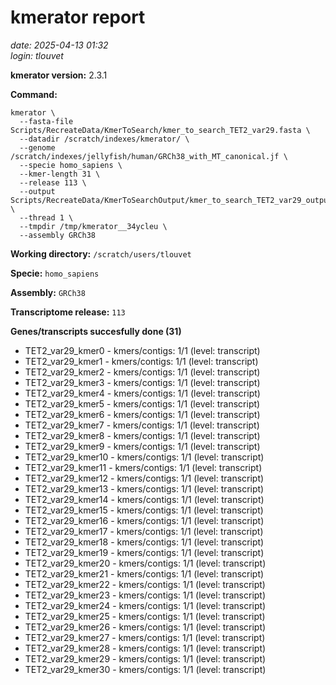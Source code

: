 # kmerator report
*date: 2025-04-13 01:32*  
*login: tlouvet*

**kmerator version:** 2.3.1

**Command:**

```
kmerator \
  --fasta-file Scripts/RecreateData/KmerToSearch/kmer_to_search_TET2_var29.fasta \
  --datadir /scratch/indexes/kmerator/ \
  --genome /scratch/indexes/jellyfish/human/GRCh38_with_MT_canonical.jf \
  --specie homo_sapiens \
  --kmer-length 31 \
  --release 113 \
  --output Scripts/RecreateData/KmerToSearchOutput/kmer_to_search_TET2_var29_output \
  --thread 1 \
  --tmpdir /tmp/kmerator__34ycleu \
  --assembly GRCh38
```

**Working directory:** `/scratch/users/tlouvet`

**Specie:** `homo_sapiens`

**Assembly:** `GRCh38`

**Transcriptome release:** `113`

**Genes/transcripts succesfully done (31)**

- TET2_var29_kmer0 - kmers/contigs: 1/1 (level: transcript)
- TET2_var29_kmer1 - kmers/contigs: 1/1 (level: transcript)
- TET2_var29_kmer2 - kmers/contigs: 1/1 (level: transcript)
- TET2_var29_kmer3 - kmers/contigs: 1/1 (level: transcript)
- TET2_var29_kmer4 - kmers/contigs: 1/1 (level: transcript)
- TET2_var29_kmer5 - kmers/contigs: 1/1 (level: transcript)
- TET2_var29_kmer6 - kmers/contigs: 1/1 (level: transcript)
- TET2_var29_kmer7 - kmers/contigs: 1/1 (level: transcript)
- TET2_var29_kmer8 - kmers/contigs: 1/1 (level: transcript)
- TET2_var29_kmer9 - kmers/contigs: 1/1 (level: transcript)
- TET2_var29_kmer10 - kmers/contigs: 1/1 (level: transcript)
- TET2_var29_kmer11 - kmers/contigs: 1/1 (level: transcript)
- TET2_var29_kmer12 - kmers/contigs: 1/1 (level: transcript)
- TET2_var29_kmer13 - kmers/contigs: 1/1 (level: transcript)
- TET2_var29_kmer14 - kmers/contigs: 1/1 (level: transcript)
- TET2_var29_kmer15 - kmers/contigs: 1/1 (level: transcript)
- TET2_var29_kmer16 - kmers/contigs: 1/1 (level: transcript)
- TET2_var29_kmer17 - kmers/contigs: 1/1 (level: transcript)
- TET2_var29_kmer18 - kmers/contigs: 1/1 (level: transcript)
- TET2_var29_kmer19 - kmers/contigs: 1/1 (level: transcript)
- TET2_var29_kmer20 - kmers/contigs: 1/1 (level: transcript)
- TET2_var29_kmer21 - kmers/contigs: 1/1 (level: transcript)
- TET2_var29_kmer22 - kmers/contigs: 1/1 (level: transcript)
- TET2_var29_kmer23 - kmers/contigs: 1/1 (level: transcript)
- TET2_var29_kmer24 - kmers/contigs: 1/1 (level: transcript)
- TET2_var29_kmer25 - kmers/contigs: 1/1 (level: transcript)
- TET2_var29_kmer26 - kmers/contigs: 1/1 (level: transcript)
- TET2_var29_kmer27 - kmers/contigs: 1/1 (level: transcript)
- TET2_var29_kmer28 - kmers/contigs: 1/1 (level: transcript)
- TET2_var29_kmer29 - kmers/contigs: 1/1 (level: transcript)
- TET2_var29_kmer30 - kmers/contigs: 1/1 (level: transcript)
